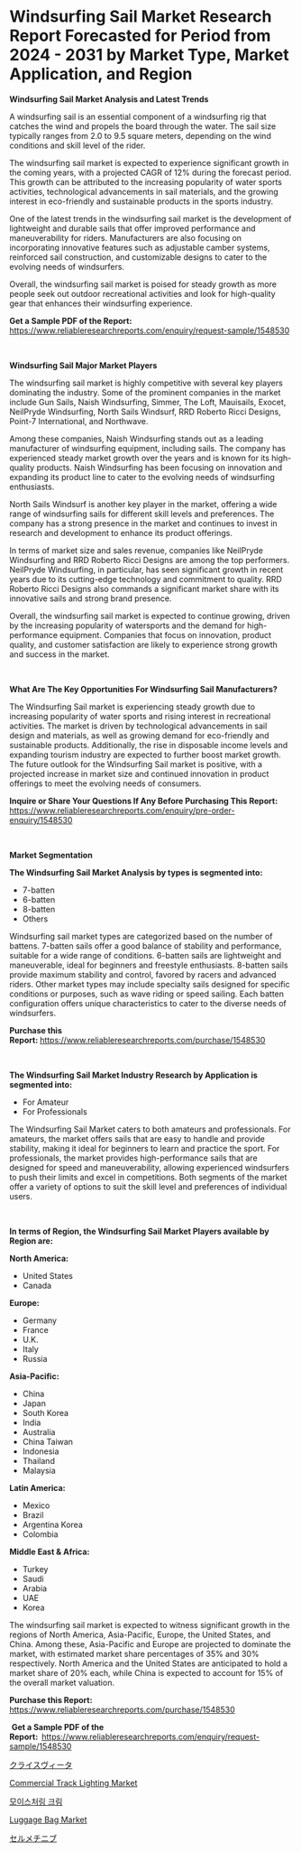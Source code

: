 <p><h1>Windsurfing Sail Market Research Report Forecasted for Period from 2024 -  2031 by Market Type, Market Application, and Region</h1></p><p><strong>Windsurfing Sail Market Analysis and Latest Trends</strong></p>
<p><p>A windsurfing sail is an essential component of a windsurfing rig that catches the wind and propels the board through the water. The sail size typically ranges from 2.0 to 9.5 square meters, depending on the wind conditions and skill level of the rider.</p><p>The windsurfing sail market is expected to experience significant growth in the coming years, with a projected CAGR of 12% during the forecast period. This growth can be attributed to the increasing popularity of water sports activities, technological advancements in sail materials, and the growing interest in eco-friendly and sustainable products in the sports industry.</p><p>One of the latest trends in the windsurfing sail market is the development of lightweight and durable sails that offer improved performance and maneuverability for riders. Manufacturers are also focusing on incorporating innovative features such as adjustable camber systems, reinforced sail construction, and customizable designs to cater to the evolving needs of windsurfers.</p><p>Overall, the windsurfing sail market is poised for steady growth as more people seek out outdoor recreational activities and look for high-quality gear that enhances their windsurfing experience.</p></p>
<p><strong>Get a Sample PDF of the Report:&nbsp;</strong> <a href="https://www.reliableresearchreports.com/enquiry/request-sample/1548530">https://www.reliableresearchreports.com/enquiry/request-sample/1548530</a></p>
<p>&nbsp;</p>
<p><strong>Windsurfing Sail Major Market Players</strong></p>
<p><p>The windsurfing sail market is highly competitive with several key players dominating the industry. Some of the prominent companies in the market include Gun Sails, Naish Windsurfing, Simmer, The Loft, Mauisails, Exocet, NeilPryde Windsurfing, North Sails Windsurf, RRD Roberto Ricci Designs, Point-7 International, and Northwave.</p><p>Among these companies, Naish Windsurfing stands out as a leading manufacturer of windsurfing equipment, including sails. The company has experienced steady market growth over the years and is known for its high-quality products. Naish Windsurfing has been focusing on innovation and expanding its product line to cater to the evolving needs of windsurfing enthusiasts.</p><p>North Sails Windsurf is another key player in the market, offering a wide range of windsurfing sails for different skill levels and preferences. The company has a strong presence in the market and continues to invest in research and development to enhance its product offerings.</p><p>In terms of market size and sales revenue, companies like NeilPryde Windsurfing and RRD Roberto Ricci Designs are among the top performers. NeilPryde Windsurfing, in particular, has seen significant growth in recent years due to its cutting-edge technology and commitment to quality. RRD Roberto Ricci Designs also commands a significant market share with its innovative sails and strong brand presence.</p><p>Overall, the windsurfing sail market is expected to continue growing, driven by the increasing popularity of watersports and the demand for high-performance equipment. Companies that focus on innovation, product quality, and customer satisfaction are likely to experience strong growth and success in the market.</p></p>
<p>&nbsp;</p>
<p><strong>What Are The Key Opportunities For Windsurfing Sail Manufacturers?</strong></p>
<p><p>The Windsurfing Sail market is experiencing steady growth due to increasing popularity of water sports and rising interest in recreational activities. The market is driven by technological advancements in sail design and materials, as well as growing demand for eco-friendly and sustainable products. Additionally, the rise in disposable income levels and expanding tourism industry are expected to further boost market growth. The future outlook for the Windsurfing Sail market is positive, with a projected increase in market size and continued innovation in product offerings to meet the evolving needs of consumers.</p></p>
<p><strong>Inquire or Share Your Questions If Any Before Purchasing This Report:</strong> <a href="https://www.reliableresearchreports.com/enquiry/pre-order-enquiry/1548530">https://www.reliableresearchreports.com/enquiry/pre-order-enquiry/1548530</a></p>
<p>&nbsp;</p>
<p><strong>Market Segmentation</strong></p>
<p><strong>The Windsurfing Sail Market Analysis by types is segmented into:</strong></p>
<p><ul><li>7-batten</li><li>6-batten</li><li>8-batten</li><li>Others</li></ul></p>
<p><p>Windsurfing sail market types are categorized based on the number of battens. 7-batten sails offer a good balance of stability and performance, suitable for a wide range of conditions. 6-batten sails are lightweight and maneuverable, ideal for beginners and freestyle enthusiasts. 8-batten sails provide maximum stability and control, favored by racers and advanced riders. Other market types may include specialty sails designed for specific conditions or purposes, such as wave riding or speed sailing. Each batten configuration offers unique characteristics to cater to the diverse needs of windsurfers.</p></p>
<p><strong>Purchase this Report:&nbsp;</strong><a href="https://www.reliableresearchreports.com/purchase/1548530">https://www.reliableresearchreports.com/purchase/1548530</a></p>
<p>&nbsp;</p>
<p><strong>The Windsurfing Sail Market Industry Research by Application is segmented into:</strong></p>
<p><ul><li>For Amateur</li><li>For Professionals</li></ul></p>
<p><p>The Windsurfing Sail Market caters to both amateurs and professionals. For amateurs, the market offers sails that are easy to handle and provide stability, making it ideal for beginners to learn and practice the sport. For professionals, the market provides high-performance sails that are designed for speed and maneuverability, allowing experienced windsurfers to push their limits and excel in competitions. Both segments of the market offer a variety of options to suit the skill level and preferences of individual users.</p></p>
<p>&nbsp;</p>
<p><strong>In terms of Region, the Windsurfing Sail Market Players available by Region are:</strong></p>
<p>
    <p> <strong> North America: </strong>
        <ul>
            <li>United States</li>
            <li>Canada</li>
        </ul>
        </p> 
    <p> <strong> Europe: </strong>
        <ul>
            <li>Germany</li>
            <li>France</li>
            <li>U.K.</li>
            <li>Italy</li>
            <li>Russia</li>
        </ul>
        </p> 
    <p> <strong> Asia-Pacific: </strong>
        <ul>
            <li>China</li>
            <li>Japan</li>
            <li>South Korea</li>
            <li>India</li>
            <li>Australia</li>
            <li>China Taiwan</li>
            <li>Indonesia</li>
            <li>Thailand</li>
            <li>Malaysia</li>
        </ul>
        </p> 
    <p> <strong> Latin America: </strong>
        <ul>
            <li>Mexico</li>
            <li>Brazil</li>
            <li>Argentina Korea</li>
            <li>Colombia</li>
        </ul>
        </p> 
    <p> <strong> Middle East & Africa: </strong>
        <ul>
            <li>Turkey</li>
            <li>Saudi</li>
            <li>Arabia</li>
            <li>UAE</li>
            <li>Korea</li>
        </ul>
    </p>
    </p>
<p><p>The windsurfing sail market is expected to witness significant growth in the regions of North America, Asia-Pacific, Europe, the United States, and China. Among these, Asia-Pacific and Europe are projected to dominate the market, with estimated market share percentages of 35% and 30% respectively. North America and the United States are anticipated to hold a market share of 20% each, while China is expected to account for 15% of the overall market valuation.</p></p>
<p><strong>Purchase this Report: </strong><a href="https://www.reliableresearchreports.com/purchase/1548530">https://www.reliableresearchreports.com/purchase/1548530</a></p>
<p>&nbsp;<strong>Get a Sample PDF of the Report:&nbsp;&nbsp;</strong><a href="https://www.reliableresearchreports.com/enquiry/request-sample/1548530">https://www.reliableresearchreports.com/enquiry/request-sample/1548530</a></p>
<p><strong></strong></p>
<p><p><a href="https://github.com/zjkmgcs938405/Market-Research-Report-List-1/blob/main/39022864861.md">クライスヴィータ</a></p><p><a href="https://github.com/JameTravis/Market-Research-Report-List-4/blob/main/commercial-track-lighting-market.md">Commercial Track Lighting Market</a></p><p><a href="https://github.com/laholand/Market-Research-Report-List-3/blob/main/61278074371.md">모이스처링 크림</a></p><p><a href="https://github.com/lataunyatinikmelvin59ilbd0dv/Market-Research-Report-List-1/blob/main/luggage-bag-market.md">Luggage Bag Market</a></p><p><a href="https://github.com/mohamedbakry57/Market-Research-Report-List-3/blob/main/84847724860.md">セルメチニブ</a></p></p>